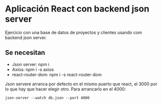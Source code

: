 # Aplicación React con backend json server

Ejercicio con una base de datos de proyectos y clientes usando com backend json server.

## Se necesitan

- Json server: npm i 
- Axios: npm i -s axios
- react-router-dom: npm i -s react-router-dom

Json servere arranca por defecto en el mismo puerto que react, el 3000 por lo que hay que hacer elegir otro. Para arrancarlo en el 4000:

```shell
json-server --watch db.json --port 4000
```